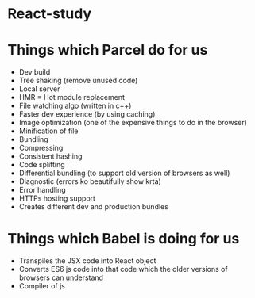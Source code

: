 # React-study

# Things which Parcel do for us 
- Dev build
- Tree shaking (remove unused code)
- Local server
- HMR = Hot module replacement
- File watching algo (written in c++)
- Faster dev experience (by using caching)
- Image optimization (one of the expensive things to do in the browser)
- Minification of file 
- Bundling 
- Compressing
- Consistent hashing
- Code splitting
- Differential bundling (to support old version of browsers as well)
- Diagnostic (errors ko beautifully show krta)
- Error handling
- HTTPs hosting support
- Creates different dev and production bundles

# Things which Babel is doing for us
- Transpiles the JSX code into React object
- Converts ES6 js code into that code which the older versions of browsers can understand
- Compiler of js
